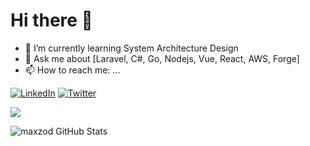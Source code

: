 # Hi there 👋

- 🌱 I’m currently learning System Architecture Design
- 💬 Ask me about [Laravel, C#, Go, Nodejs, Vue, React, AWS, Forge]
- 📫 How to reach me: ...

<!-- [![Github](https://img.shields.io/badge/GitHub-000000?style=for-the-badge&logo=GitHub&logoColor=white)](https://github.com/ZED-Magdy)-->
[![LinkedIn](https://img.shields.io/badge/LinkedIn-000000?style=for-the-badge&logo=LinkedIn&logoColor=white)](https://www.linkedin.com/in/zed-magdy-277498150/)
[![Twitter](https://img.shields.io/badge/Twitter-000000?style=for-the-badge&logo=Twitter&logoColor=white)]([https://twitter.com/maxzod66](https://twitter.com/ZedMagdy))


![](https://komarev.com/ghpvc/?username=ZED-Magdy)


![maxzod GitHub Stats](https://github-readme-stats.vercel.app/api?username=ZED-Magdy&show_icons=true&theme=dark)
